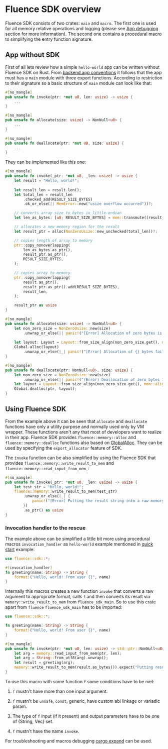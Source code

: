 # Fluence SDK overview

Fluence SDK consists of two crates: `main` and `macro`. The first one is used for all memory relative operations and logging (please see [App debugging](./app_debugging.md) section for more information). The second one contains a procedural macro to simplifying the entry function signature. 

## App without SDK

First of all lets review how a simple `hello-world` app can be written without Fluence SDK on Rust. From [backend app conventions](./app_convention.md) it follows that the app must has a `main` module with three export functions. According to restriction to their signature so a basic structure of `main` module can look like that:

 ```Rust
 #[no_mangle]
 pub unsafe fn invoke(ptr: *mut u8, len: usize) -> usize {
     ...
 }
 
 #[no_mangle]
 pub unsafe fn allocate(size: usize) -> NonNull<u8> {
     ...
 }
 
 #[no_mangle]
 pub unsafe fn deallocate(ptr: *mut u8, size: usize) {
     ...
 }
 ```
 
They can be implemented like this one:
 
```Rust
#[no_mangle]
pub unsafe fn invoke(_ptr: *mut u8, _len: usize) -> usize {
    let result = "Hello, world!";
    
    let result_len = result.len();
    let total_len = result_len
        .checked_add(RESULT_SIZE_BYTES)
        .ok_or_else(|| MemError::new("usize overflow occurred"))?;

    // converts array size to bytes in little-endian
    let len_as_bytes: [u8; RESULT_SIZE_BYTES] = mem::transmute((result_len as u32).to_le());

    // allocates a new memory region for the result
    let result_ptr = alloc(NonZeroUsize::new_unchecked(total_len))?;

    // copies length of array to memory
    ptr::copy_nonoverlapping(
        len_as_bytes.as_ptr(),
        result_ptr.as_ptr(),
        RESULT_SIZE_BYTES,
    );

    // copies array to memory
    ptr::copy_nonoverlapping(
        result.as_ptr(),
        result_ptr.as_ptr().add(RESULT_SIZE_BYTES),
        result_len,
    );

    result_ptr as usize
}

#[no_mangle]
pub unsafe fn allocate(size: usize) -> NonNull<u8> {
    let non_zero_size = NonZeroUsize::new(size)
        .unwrap_or_else(|| panic!("[Error] Allocation of zero bytes is not allowed."));
        
    let layout: Layout = Layout::from_size_align(non_zero_size.get(), mem::align_of::<u8>())?;
    Global.alloc(layout)
        .unwrap_or_else(|_| panic!("[Error] Allocation of {} bytes failed.", size))
}

#[no_mangle]
pub unsafe fn deallocate(ptr: NonNull<u8>, size: usize) {
    let non_zero_size = NonZeroUsize::new(size)
        .unwrap_or_else(|| panic!("[Error] Deallocation of zero bytes is not allowed."));
    let layout = Layout::from_size_align(non_zero_size.get(), mem::align_of::<u8>())?;
    Global.dealloc(ptr, layout);
}
``` 

## Using Fluence SDK

From the example above it can be seen that `allocate` and `deallocate` functions have only a utility purpose and normally used only by VM wrapper. These functions aren't any that most of developers want to realize in their app. Fluence SDK provides `fluence::memory::alloc` and `fluence::memory::dealloc` functions also based on [GlobalAlloc](https://doc.rust-lang.org/beta/std/alloc/trait.GlobalAlloc.html). They can be used by specifying the `export_allocator` feature of SDK.

The `invoke` function can be also simplified by using the Fluence SDK that provides `fluence::memory::write_result_to_mem` and `fluence::memory::read_input_from_mem_`:

```Rust
#[no_mangle]
pub unsafe fn invoke(_ptr: *mut u8, _len: usize) -> usize {
    let test_str = "Hello, world!";
    fluence::memory::write_result_to_mem(test_str)
        .unwrap_or_else(|_| {
            panic!("[Error] Putting the result string into a raw memory was failed")
        })
        .as_ptr() as usize
}
```

### Invocation handler to the rescue

The example above can be simplified a little bit more using procedural macros `invocation_handler` as `hello-world` example mentioned in [quick start](./quick_start.md) example:
 
```Rust
use fluence::sdk::*;

#[invocation_handler]
fn greeting(name: String) -> String {
    format!("Hello, world! From user {}", name)
}
```

Internally this macros creates a new function `invoke` that converts a raw argument to appropriate format, calls `f` and then converts its result via `memory::write_result_to_mem` from `fluence_sdk_main`. So to use this crate apart from `fluence` `fluence_sdk_main` has to be imported:
 
```Rust
use fluence::sdk::*;

fn greeting(name: String) -> String {
    format!("Hello, world! From user {}", name)
}

#[no_mangle]
pub unsafe fn invoke(ptr: *mut u8, len: usize) -> std::ptr::NonNull<u8> {
    let arg = memory::read_input_from_mem(ptr, len);
    let arg = String::from_utf8(arg).unwrap();
    let result = greeting(arg);
    memory::write_result_to_mem(result.as_bytes()).expect("Putting result string to memory has failed")
}
```

To use this macro with some function `f` some conditions have to be met:

1. `f` mustn't have more than one input argument.

2. `f` mustn't be `unsafe`, `const`, generic, have custom abi linkage or variadic param.

3. The type of `f` input (if it present) and output parameters have to be one of {String, Vec<u8>} set.

4. `f` mustn't have the name `invoke`.

For troubleshooting and macros debugging [cargo expand](https://github.com/dtolnay/cargo-expand) can be used. 
